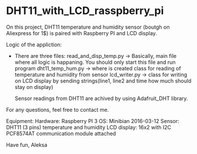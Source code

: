# DHT11_with_LCD_rasspberry_pi

On this project, DHT11 temperature and humidity sensor (boutgh on Aliexpress for 1$) is paired with Raspberry PI and LCD display.

Logic of the appliction:
 - There are three files:
    read_and_disp_temp.py -> Basically, main file where all logic is happaning. You should only start this file and run program
    dht11_temp_hum.py -> where is created class for reading of temperature and humidity from sensor
    lcd_writer.py -> class for writing on LCD display by sending strings(line1, line2 and time how much should stay on display)
    
   
   Sensor readings from DHT11 are achived by using Adafruit_DHT library.

For any questions, feel free to contact me.


Equipment:
Hardware: Raspberry PI 3
OS: Minibian 2016-03-12
Sensor: DHT11 (3 pins) temperature and humidity
LCD display: 16x2 with I2C PCF8574AT communication module attached

Have fun,
Aleksa
